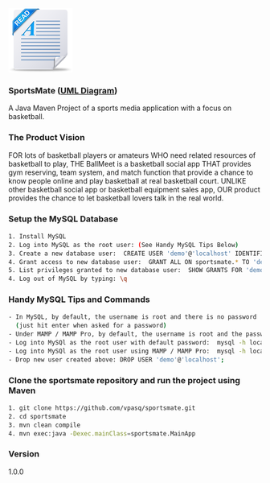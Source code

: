 ![Readme image](readme.png)

### SportsMate ([UML Diagram](https://github.com/vpasq/sportsmate/blob/master/SportsMate_UML.pdf)) 
A Java Maven Project of a sports media application with a focus on basketball.

### The Product Vision 
FOR lots of basketball players or amateurs WHO need related resources of basketball to play, 
THE BallMeet is a basketball social app THAT provides gym reserving, team system, and match 
function that provide a chance to know people online and play basketball at real basketball court. 
UNLIKE other basketball social app or basketball equipment sales app, OUR product provides the 
chance to let basketball lovers talk in the real world. 

### Setup the MySQL Database
```bash
1. Install MySQL
2. Log into MySQL as the root user: (See Handy MySQL Tips Below)
3. Create a new database user:  CREATE USER 'demo'@'localhost' IDENTIFIED BY 'demo';
4. Grant access to new database user:  GRANT ALL ON sportsmate.* TO 'demo'@'localhost';
5. List privileges granted to new database user:  SHOW GRANTS FOR 'demo'@'localhost';  
4. Log out of MySQL by typing: \q
```

### Handy MySQL Tips and Commands
```bash
- In MySQL, by default, the username is root and there is no password
  (just hit enter when asked for a password)
- Under MAMP / MAMP Pro, by default, the username is root and the password is root
- Log into MySQl as the root user with default password:  mysql -h localhost -u root -p
- Log into MySQl as the root user using MAMP / MAMP Pro:  mysql -h localhost -u root -proot
- Drop new user created above: DROP USER 'demo'@'localhost';
```


### Clone the sportsmate repository and run the project using Maven
```bash
1. git clone https://github.com/vpasq/sportsmate.git
2. cd sportsmate
3. mvn clean compile
4. mvn exec:java -Dexec.mainClass=sportsmate.MainApp
```

### Version
1.0.0


